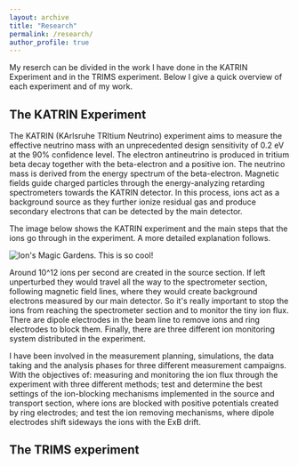 ```yaml
---
layout: archive
title: "Research"
permalink: /research/
author_profile: true
---
```


My reserch can be divided in the work I have done in the KATRIN Experiment and in the TRIMS experiment. Below I give a quick overview of each experiment and of my work.

## The KATRIN Experiment

The KATRIN (KArlsruhe TRItium Neutrino) experiment aims to measure the effective neutrino mass with an unprecedented design sensitivity of 0.2 eV at the 90% confidence level. The electron antineutrino is produced in tritium beta decay together with the beta-electron and a positive ion. The neutrino mass is derived from the energy spectrum of the beta-electron.  Magnetic fields guide charged particles through the energy-analyzing retarding spectrometers towards the KATRIN detector. In this process, ions act as a background source as they further ionize residual gas and produce secondary electrons that can be detected by the main detector. 

The image below shows the KATRIN experiment and the main steps that the ions go through in the experiment. A more detailed explanation follows. 

![Ion's Magic Gardens. This is so cool!](https://AnaVizcaya.github.io/images/WebIons1.png "Philadelphia's Magic Gardens")

Around 10^12 ions per second are created in the source section. If left unperturbed they would travel all the way to the spectrometer section, following magnetic field lines, where they would create background electrons measured by our main detector. So it's really important to stop the ions from reaching the spectrometer section and to monitor the tiny ion flux. There are dipole electrodes in the beam line to remove ions and ring electrodes to block them. Finally, there are three different ion monitoring system distributed in the experiment.

I have been involved in the measurement planning, simulations, the data taking and the analysis phases for three different measurement campaigns. With the objectives of: measuring and monitoring the ion flux through the experiment with three different methods; test and determine the best settings of the ion-blocking mechanisms implemented in the source and transport section, where ions are blocked with positive potentials created by ring electrodes; and test the ion removing mechanisms, where dipole electrodes shift sideways the ions with the ExB drift. 

## The TRIMS experiment


